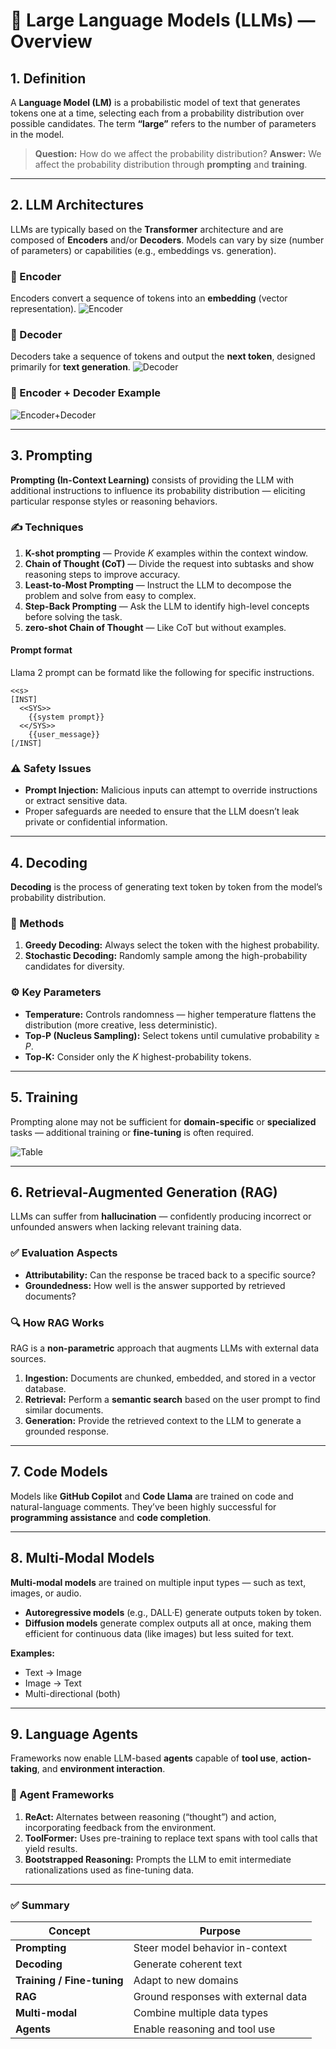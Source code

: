 # 🧠 Large Language Models (LLMs) — Overview

## 1. Definition

A **Language Model (LM)** is a probabilistic model of text that generates tokens one at a time, selecting each from a probability distribution over possible candidates.
The term **“large”** refers to the number of parameters in the model.

> **Question:** How do we affect the probability distribution?
> **Answer:** We affect the probability distribution through **prompting** and **training**.

---

## 2. LLM Architectures

LLMs are typically based on the **Transformer** architecture and are composed of **Encoders** and/or **Decoders**.
Models can vary by size (number of parameters) or capabilities (e.g., embeddings vs. generation).

### 🧩 Encoder

Encoders convert a sequence of tokens into an **embedding** (vector representation).
![Encoder](/assets/images/immagine_2025-10-15_180714834.png)

### 🔁 Decoder

Decoders take a sequence of tokens and output the **next token**, designed primarily for **text generation**.
![Decoder](/assets/images/immagine_2025-10-15_181107207.png)

### 🔄 Encoder + Decoder Example

![Encoder+Decoder](/assets/images/immagine_2025-10-15_181308276.png)

---

## 3. Prompting

**Prompting (In-Context Learning)** consists of providing the LLM with additional instructions to influence its probability distribution — eliciting particular response styles or reasoning behaviors.

### ✍️ Techniques

1. **K-shot prompting** — Provide *K* examples within the context window.
2. **Chain of Thought (CoT)** — Divide the request into subtasks and show reasoning steps to improve accuracy.
3. **Least-to-Most Prompting** — Instruct the LLM to decompose the problem and solve from easy to complex.
4. **Step-Back Prompting** — Ask the LLM to identify high-level concepts before solving the task.
5. **zero-shot Chain of Thought** — Like CoT but without examples.

#### Prompt format
Llama 2 prompt can be formatd like the following for specific instructions.
```	
<<s>
[INST]
  <<SYS>>
    {{system prompt}}
  <</SYS>>
    {{user_message}}
[/INST]
```	
### ⚠️ Safety Issues

* **Prompt Injection:** Malicious inputs can attempt to override instructions or extract sensitive data.
* Proper safeguards are needed to ensure that the LLM doesn’t leak private or confidential information.

---

## 4. Decoding

**Decoding** is the process of generating text token by token from the model’s probability distribution.

### 🧮 Methods

1. **Greedy Decoding:** Always select the token with the highest probability.
2. **Stochastic Decoding:** Randomly sample among the high-probability candidates for diversity.

### ⚙️ Key Parameters

* **Temperature:** Controls randomness — higher temperature flattens the distribution (more creative, less deterministic).
* **Top-P (Nucleus Sampling):** Select tokens until cumulative probability ≥ *P*.
* **Top-K:** Consider only the *K* highest-probability tokens.

---

## 5. Training

Prompting alone may not be sufficient for **domain-specific** or **specialized** tasks — additional training or **fine-tuning** is often required.

![Table](/assets/images/immagine_2025-10-15_182525150.png)

---

## 6. Retrieval-Augmented Generation (RAG)

LLMs can suffer from **hallucination** — confidently producing incorrect or unfounded answers when lacking relevant training data.

### ✅ Evaluation Aspects

* **Attributability:** Can the response be traced back to a specific source?
* **Groundedness:** How well is the answer supported by retrieved documents?

### 🔍 How RAG Works

RAG is a **non-parametric** approach that augments LLMs with external data sources.

1. **Ingestion:** Documents are chunked, embedded, and stored in a vector database.
2. **Retrieval:** Perform a **semantic search** based on the user prompt to find similar documents.
3. **Generation:** Provide the retrieved context to the LLM to generate a grounded response.

---

## 7. Code Models

Models like **GitHub Copilot** and **Code Llama** are trained on code and natural-language comments.
They’ve been highly successful for **programming assistance** and **code completion**.

---

## 8. Multi-Modal Models

**Multi-modal models** are trained on multiple input types — such as text, images, or audio.

* **Autoregressive models** (e.g., DALL·E) generate outputs token by token.
* **Diffusion models** generate complex outputs all at once, making them efficient for continuous data (like images) but less suited for text.

**Examples:**

* Text → Image
* Image → Text
* Multi-directional (both)

---

## 9. Language Agents

Frameworks now enable LLM-based **agents** capable of **tool use**, **action-taking**, and **environment interaction**.

### 🧠 Agent Frameworks

1. **ReAct:** Alternates between reasoning (“thought”) and action, incorporating feedback from the environment.
2. **ToolFormer:** Uses pre-training to replace text spans with tool calls that yield results.
3. **Bootstrapped Reasoning:** Prompts the LLM to emit intermediate rationalizations used as fine-tuning data.

---

### ✅ Summary

| Concept                    | Purpose                             |
| -------------------------- | ----------------------------------- |
| **Prompting**              | Steer model behavior in-context     |
| **Decoding**               | Generate coherent text              |
| **Training / Fine-tuning** | Adapt to new domains                |
| **RAG**                    | Ground responses with external data |
| **Multi-modal**            | Combine multiple data types         |
| **Agents**                 | Enable reasoning and tool use       |
